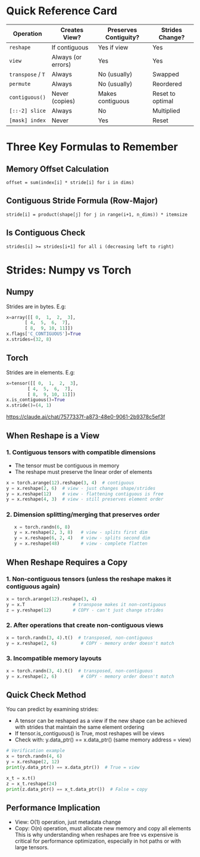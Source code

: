 # Quick Reference Card

| Operation       | Creates View?        | Preserves Contiguity? | Strides Change?   |
|-----------------|----------------------|-----------------------|-------------------|
| `reshape`       | If contiguous        | Yes if view           | Yes               |
| `view`          | Always (or errors)   | Yes                   | Yes               |
| `transpose` / `T` | Always             | No (usually)          | Swapped           |
| `permute`       | Always               | No (usually)          | Reordered         |
| `contiguous()`  | Never (copies)       | Makes contiguous      | Reset to optimal  |
| `[::-2] slice`  | Always               | No                    | Multiplied        |
| `[mask] index`  | Never                | Yes                   | Reset             |


# Three Key Formulas to Remember

## Memory Offset Calculation
```
offset = sum(index[i] * stride[i] for i in dims)
```

## Contiguous Stride Formula (Row-Major)
```
stride[i] = product(shape[j] for j in range(i+1, n_dims)) * itemsize
```

## Is Contiguous Check
```
strides[i] >= strides[i+1] for all i (decreasing left to right)
```

# Strides: Numpy vs Torch

## Numpy
Strides are in bytes.
E.g: 
```python
x=array([[ 0,  1,  2,  3],
       [ 4,  5,  6,  7],
       [ 8,  9, 10, 11]])
x.flags['C_CONTIGUOUS']=True
x.strides=(32, 8)
```

## Torch
Strides are in elements.
E.g: 
```python
x=tensor([[ 0,  1,  2,  3],
        [ 4,  5,  6,  7],
        [ 8,  9, 10, 11]])
x.is_contiguous()=True
x.stride()=(4, 1)
```

https://claude.ai/chat/7577337f-a873-48e0-9061-2b9378c5ef3f

## When Reshape is a View
### 1. Contiguous tensors with compatible dimensions

- The tensor must be contiguous in memory
- The reshape must preserve the linear order of elements
```python
x = torch.arange(12).reshape(3, 4)  # contiguous
y = x.reshape(2, 6)  # view - just changes shape/strides
y = x.reshape(12)    # view - flattening contiguous is free
y = x.reshape(4, 3)  # view - still preserves element order
```

### 2. Dimension splitting/merging that preserves order
```python
   x = torch.randn(6, 8)
   y = x.reshape(2, 3, 8)   # view - splits first dim
   y = x.reshape(6, 2, 4)   # view - splits second dim
   y = x.reshape(48)        # view - complete flatten
```

## When Reshape Requires a Copy
### 1. Non-contiguous tensors (unless the reshape makes it contiguous again)
```python
x = torch.arange(12).reshape(3, 4)
y = x.T                  # transpose makes it non-contiguous
z = y.reshape(12)        # COPY - can't just change strides
```

### 2. After operations that create non-contiguous views
```python
x = torch.randn(3, 4).t()  # transposed, non-contiguous
y = x.reshape(2, 6)         # COPY - memory order doesn't match
```

### 3. Incompatible memory layouts
```python
x = torch.randn(3, 4).t()  # transposed, non-contiguous
y = x.reshape(2, 6)         # COPY - memory order doesn't match
```

## Quick Check Method
You can predict by examining strides:

- A tensor can be reshaped as a view if the new shape can be achieved with strides that maintain the same element ordering
- If tensor.is_contiguous() is True, most reshapes will be views
- Check with: y.data_ptr() == x.data_ptr() (same memory address = view)

```python
# Verification example
x = torch.randn(4, 6)
y = x.reshape(2, 12)
print(y.data_ptr() == x.data_ptr())  # True = view

x_t = x.t()
z = x_t.reshape(24)  
print(z.data_ptr() == x_t.data_ptr())  # False = copy
```

## Performance Implication
- View: O(1) operation, just metadata change
- Copy: O(n) operation, must allocate new memory and copy all elements
This is why understanding when reshapes are free vs expensive is critical for performance optimization, especially in hot paths or with large tensors.



















